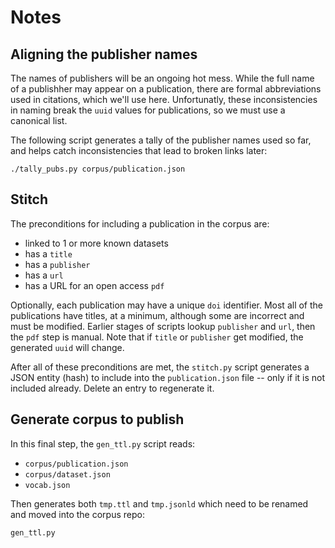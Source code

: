 # Notes


## Aligning the publisher names

The names of publishers will be an ongoing hot mess.
While the full name of a publishher may appear on a publication, there
are formal abbreviations used in citations, which we'll use here.
Unfortunatly, these inconsistencies in naming break the `uuid` values
for publications, so we must use a canonical list.

The following script generates a tally of the publisher names used so
far, and helps catch inconsistencies that lead to broken links later:

```
./tally_pubs.py corpus/publication.json
```


## Stitch

The preconditions for including a publication in the corpus are:

 - linked to 1 or more known datasets
 - has a `title`
 - has a `publisher`
 - has a `url`
 - has a URL for an open access `pdf`

Optionally, each publication may have a unique `doi` identifier.
Most all of the publications have titles, at a minimum, although some
are incorrect and must be modified.
Earlier stages of scripts lookup `publisher` and `url`, then the `pdf`
step is manual.
Note that if `title` or `publisher` get modified, the generated `uuid`
will change.

After all of these preconditions are met, the `stitch.py` script
generates a JSON entity (hash) to include into the `publication.json`
file -- only if it is not included already.
Delete an entry to regenerate it.


## Generate corpus to publish

In this final step, the `gen_ttl.py` script reads:

 - `corpus/publication.json`
 - `corpus/dataset.json`
 - `vocab.json`

Then generates both `tmp.ttl` and `tmp.jsonld` which need to be
renamed and moved into the corpus repo:

```
gen_ttl.py
```
